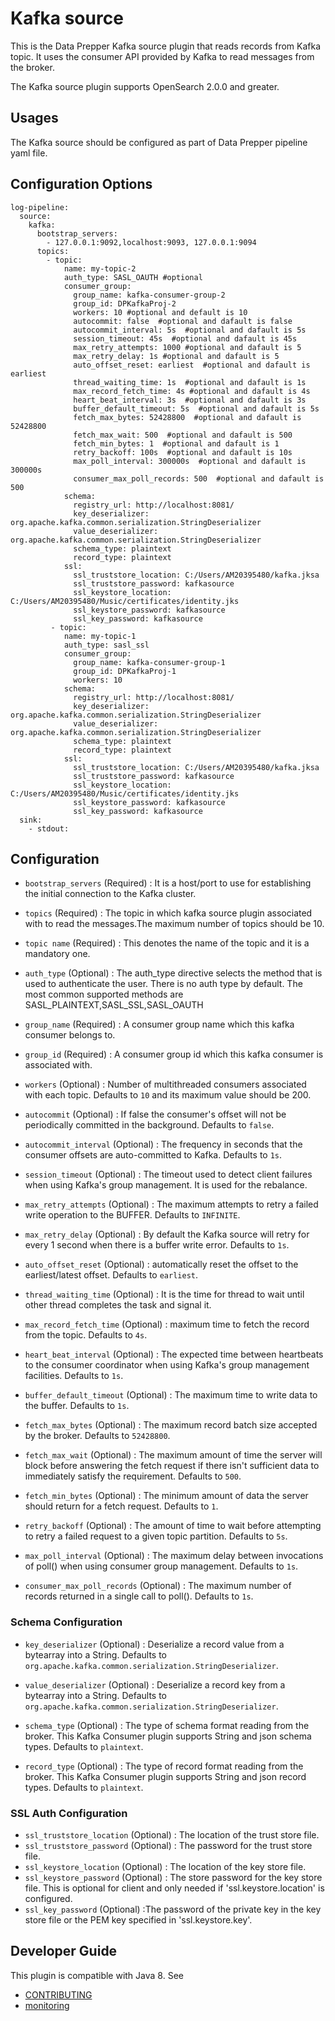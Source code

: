 # Kafka source

This is the Data Prepper Kafka source plugin that reads records from Kafka topic. It uses the consumer API provided by Kafka to read messages from the broker.

The Kafka source plugin supports OpenSearch 2.0.0 and greater.

## Usages

The Kafka source should be configured as part of Data Prepper pipeline yaml file.

## Configuration Options

```
log-pipeline:
  source:
    kafka:
      bootstrap_servers:
        - 127.0.0.1:9092,localhost:9093, 127.0.0.1:9094
      topics:
        - topic:
            name: my-topic-2
            auth_type: SASL_OAUTH #optional
            consumer_group:
              group_name: kafka-consumer-group-2
              group_id: DPKafkaProj-2
              workers: 10 #optional and default is 10
              autocommit: false  #optional and dafault is false
              autocommit_interval: 5s  #optional and dafault is 5s
              session_timeout: 45s  #optional and dafault is 45s
              max_retry_attempts: 1000 #optional and dafault is 5
              max_retry_delay: 1s #optional and dafault is 5
              auto_offset_reset: earliest  #optional and dafault is earliest
              thread_waiting_time: 1s  #optional and dafault is 1s
              max_record_fetch_time: 4s #optional and dafault is 4s
              heart_beat_interval: 3s  #optional and dafault is 3s
              buffer_default_timeout: 5s  #optional and dafault is 5s
              fetch_max_bytes: 52428800  #optional and dafault is 52428800
              fetch_max_wait: 500  #optional and dafault is 500
              fetch_min_bytes: 1  #optional and dafault is 1
              retry_backoff: 100s  #optional and dafault is 10s
              max_poll_interval: 300000s  #optional and dafault is 300000s
              consumer_max_poll_records: 500  #optional and dafault is 500
            schema:
              registry_url: http://localhost:8081/
              key_deserializer: org.apache.kafka.common.serialization.StringDeserializer
              value_deserializer: org.apache.kafka.common.serialization.StringDeserializer
              schema_type: plaintext
              record_type: plaintext
            ssl:
              ssl_truststore_location: C:/Users/AM20395480/kafka.jksa
              ssl_truststore_password: kafkasource
              ssl_keystore_location: C:/Users/AM20395480/Music/certificates/identity.jks
              ssl_keystore_password: kafkasource
              ssl_key_password: kafkasource  
         - topic:
            name: my-topic-1
            auth_type: sasl_ssl
            consumer_group:
              group_name: kafka-consumer-group-1
              group_id: DPKafkaProj-1
              workers: 10
            schema:
              registry_url: http://localhost:8081/
              key_deserializer: org.apache.kafka.common.serialization.StringDeserializer
              value_deserializer: org.apache.kafka.common.serialization.StringDeserializer
              schema_type: plaintext
              record_type: plaintext
            ssl:
              ssl_truststore_location: C:/Users/AM20395480/kafka.jksa
              ssl_truststore_password: kafkasource
              ssl_keystore_location: C:/Users/AM20395480/Music/certificates/identity.jks
              ssl_keystore_password: kafkasource
              ssl_key_password: kafkasource  
  sink:
    - stdout:
```

## Configuration

- `bootstrap_servers` (Required) : It is a host/port to use for establishing the initial connection to the Kafka cluster.

- `topics` (Required) : The topic in which kafka source plugin associated with to read the messages.The maximum number of topics should be 10.

- `topic name` (Required) : This denotes the name of the topic and it is a mandatory one.

- `auth_type` (Optional) : The auth_type directive selects the method that is used to authenticate the user. There is no auth type by default. The most common supported methods are SASL_PLAINTEXT,SASL_SSL,SASL_OAUTH

- `group_name`  (Required) : A consumer group name which this kafka consumer belongs to. 

- `group_id` (Required) : A consumer group id which this kafka consumer is associated with. 

- `workers` (Optional) : Number of multithreaded consumers associated with each topic. Defaults to `10` and its maximum value should be 200.

- `autocommit` (Optional) : If false the consumer's offset will not be periodically committed in the background. Defaults to `false`.

- `autocommit_interval` (Optional) : The frequency in seconds that the consumer offsets are auto-committed to Kafka. Defaults to `1s`.

- `session_timeout` (Optional) : The timeout used to detect client failures when using Kafka's group management. It is used for the rebalance.

- `max_retry_attempts` (Optional) : The maximum attempts to retry a failed write operation to the BUFFER. Defaults to `INFINITE`.

- `max_retry_delay` (Optional) : By default the Kafka source will retry for every 1 second when there is a buffer write error. Defaults to `1s`. 

- `auto_offset_reset` (Optional) : automatically reset the offset to the earliest/latest offset. Defaults to `earliest`.

- `thread_waiting_time` (Optional) : It is the time for thread to wait until other thread completes the task and signal it.

- `max_record_fetch_time` (Optional) : maximum time to fetch the record from the topic.
Defaults to `4s`.

- `heart_beat_interval` (Optional) : The expected time between heartbeats to the consumer coordinator when using Kafka's group management facilities. Defaults to `1s`.

- `buffer_default_timeout` (Optional) :  The maximum time to write data to the buffer. Defaults to `1s`.

- `fetch_max_bytes` (Optional) : The maximum record batch size accepted by the broker. 
Defaults to `52428800`.

- `fetch_max_wait` (Optional) : The maximum amount of time the server will block before answering the fetch request if there isn't sufficient data to immediately satisfy the requirement. Defaults to `500`.

- `fetch_min_bytes` (Optional) : The minimum amount of data the server should return for a fetch request. Defaults to `1`.

- `retry_backoff` (Optional) : The amount of time to wait before attempting to retry a failed request to a given topic partition.  Defaults to `5s`.

- `max_poll_interval` (Optional) : The maximum delay between invocations of poll() when using consumer group management. Defaults to `1s`.

- `consumer_max_poll_records` (Optional) : The maximum number of records returned in a single call to poll(). Defaults to `1s`.

### <a name="schema_configuration">Schema Configuration</a>

- `key_deserializer` (Optional) : Deserialize a record value from a bytearray into a String. Defaults to `org.apache.kafka.common.serialization.StringDeserializer`.

- `value_deserializer` (Optional) : Deserialize a record key from a bytearray into a String. Defaults to `org.apache.kafka.common.serialization.StringDeserializer`.

- `schema_type` (Optional) : The type of schema format reading from the broker. This Kafka Consumer plugin supports String and json schema types. Defaults to `plaintext`.

- `record_type` (Optional) : The type of record format reading from the broker. This Kafka Consumer plugin supports String and json record types. Defaults to `plaintext`.

### <a name="ssl_configuration">SSL Auth Configuration</a>
- `ssl_truststore_location` (Optional) : The location of the trust store file.
- `ssl_truststore_password` (Optional) : The password for the trust store file.
- `ssl_keystore_location` (Optional) : The location of the key store file.
- `ssl_keystore_password` (Optional) : The store password for the key store file. This is optional for client and only needed if 'ssl.keystore.location' is configured.
- `ssl_key_password` (Optional) :The password of the private key in the key store file or the PEM key specified in 'ssl.keystore.key'.

## Developer Guide

This plugin is compatible with Java 8. See

- [CONTRIBUTING](https://github.com/opensearch-project/data-prepper/blob/main/CONTRIBUTING.md) 
- [monitoring](https://github.com/opensearch-project/data-prepper/blob/main/docs/monitoring.md)
